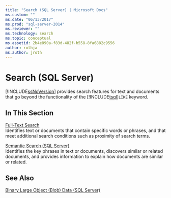```yaml
---
title: "Search (SQL Server) | Microsoft Docs"
ms.custom: ""
ms.date: "06/13/2017"
ms.prod: "sql-server-2014"
ms.reviewer: ""
ms.technology: search
ms.topic: conceptual
ms.assetid: 2b4e890a-f83d-482f-b558-8fa6882c9556
author: rothja
ms.author: jroth
---
```

# Search (SQL Server)
  [!INCLUDE[ssNoVersion](../includes/ssnoversion-md.md)] provides search features for text and documents that go beyond the functionality of the [!INCLUDE[tsql](../includes/tsql-md.md)]`LIKE` keyword.  
  
## In This Section  
 [Full-Text Search](../relational-databases/search/full-text-search.md)  
 Identifies text or documents that contain specific words or phrases, and that meet additional search conditions such as proximity of search terms.  
  
 [Semantic Search &#40;SQL Server&#41;](../relational-databases/search/semantic-search-sql-server.md)  
 Identifies the key phrases in text or documents, discovers similar or related documents, and provides information to explain how documents are similar or related.  
  
## See Also  
 [Binary Large Object &#40;Blob&#41; Data &#40;SQL Server&#41;](../relational-databases/blob/binary-large-object-blob-data-sql-server.md)  
  
  
